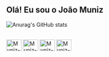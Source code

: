 ## Olá! Eu sou o João Muniz

![Anurag's GitHub stats](https://github-readme-stats.vercel.app/api?username=dev-joaomuniz&show_icons=true&theme=dracula)
<div style="display: inline_block"><br>
  <img align="center" alt="Muniz-HTML" height="30" width="40" src="https://cdn.jsdelivr.net/gh/devicons/devicon@latest/icons/html5/html5-original.svg" />
  <img align="center" alt="Muniz-CSS" height="30" width="40" src="https://cdn.jsdelivr.net/gh/devicons/devicon@latest/icons/css3/css3-original.svg" />
  <img align="center" alt="Muniz-Js" height="30" width="40" src="https://cdn.jsdelivr.net/gh/devicons/devicon@latest/icons/javascript/javascript-original.svg" />
  <img align="center" alt="Muniz-Python" height="30" width="40" src="https://cdn.jsdelivr.net/gh/devicons/devicon@latest/icons/python/python-original.svg" />
</div>
